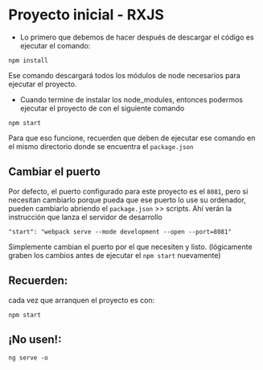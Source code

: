 # Proyecto inicial - RXJS

* Lo primero que debemos de hacer después de descargar el código es ejecutar el comando:

```
npm install
```
Ese comando descargará todos los módulos de node necesarios para ejecutar el proyecto.


* Cuando termine de instalar los node_modules, entonces podermos ejecutar el proyecto de con el siguiente comando

```
npm start
```
Para que eso funcione, recuerden que deben de ejecutar ese comando en el mismo directorio donde se encuentra el ```package.json```

## Cambiar el puerto
Por defecto, el puerto configurado para este proyecto es el ```8081```, pero si necesitan cambiarlo porque pueda que ese puerto lo use su ordenador, pueden cambiarlo abriendo el ```package.json``` >> scripts. Ahí verán la instrucción que lanza el servidor de desarrollo

```
"start": "webpack serve --mode development --open --port=8081"
```

Simplemente cambian el puerto por el que necesiten y listo. (lógicamente graben los cambios antes de ejecutar el ```npm start``` nuevamente)

## Recuerden: 
cada vez que arranquen el proyecto es con: 
``` 
npm start 
``` 
## ¡No usen!:
```
ng serve -o
``` 
